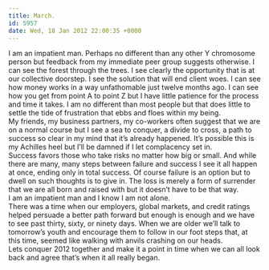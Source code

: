 ```yaml
---
title: March.
id: 5957
date: Wed, 18 Jan 2012 22:00:35 +0000
---
```


I am an impatient man. Perhaps no different than any other Y chromosome person but feedback from my immediate peer group suggests otherwise. I can see the forest through the trees. I see clearly the opportunity that is at our collective doorstep. I see the solution that will end client woes. I can see how money works in a way unfathomable just twelve months ago. I can see how you get from point A to point Z but I have little patience for the process and time it takes. I am no different than most people but that does little to settle the tide of frustration that ebbs and floes within my being.  
 My friends, my business partners, my co-workers often suggest that we are on a normal course but I see a sea to conquer, a divide to cross, a path to success so clear in my mind that it’s already happened. It’s possible this is my Achilles heel but I’ll be damned if I let complacency set in.  
 Success favors those who take risks no matter how big or small. And while there are many, many steps between failure and success I see it all happen at once, ending only in total success. Of course failure is an option but to dwell on such thoughts is to give in. The loss is merely a form of surrender that we are all born and raised with but it doesn’t have to be that way.  
 I am an impatient man and I know I am not alone.  
 There was a time when our employers, global markets, and credit ratings helped persuade a better path forward but enough is enough and we have to see past thirty, sixty, or ninety days. When we are older we’ll talk to tomorrow’s youth and encourage them to follow in our foot steps that, at this time, seemed like walking with anvils crashing on our heads.  
 Lets conquer 2012 together and make it a point in time when we can all look back and agree that’s when it all really began.


